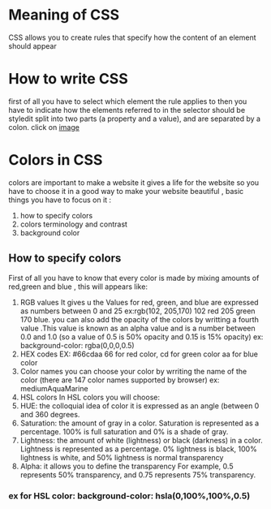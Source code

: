 # Meaning of CSS
CSS allows you to create rules that specify how the content of an element should appear
# How to write CSS
first of all you have to select which element the rule applies to then you have to indicate how the elements referred to in the selector should be styledit split into two parts (a property and a value), and are separated by a colon.
click on [image](https://www.w3schools.com/css/selector.gif)
# Colors in CSS
colors are important to make a website it gives a life for the website so you have to choose it in a good way to make your website beautiful , basic things you have to focus on it :
1. how to specify colors
2. colors terminology and contrast
3. background color 

## How to specify colors
First of all you have to know that every color is made by mixing amounts of red,green and blue , this will appears like:
1. RGB values 
It gives u the Values for red, green, and blue are expressed as numbers between 0 and 25 ex:rgb(102, 205,170) 102 red 205 green 170 blue.
you can also add the opacity of the colors by writting a fourth value .This value is known as an alpha value and is a number between 0.0 and 1.0 (so a value of 0.5 is 50% opacity and 0.15 is 15% opacity)
ex:  background-color: rgba(0,0,0,0.5)
2. HEX codes 
EX: #66cdaa 66 for red color, cd  for green color aa for blue color
3. Color names 
you can choose your color by wrriting the name of the color (there are 147 color names supported by browser)
ex:  mediumAquaMarine
4. HSL colors
In HSL colors you will choose:
1. HUE: the colloquial idea of color it is expressed as an angle (between 0 and 360 degrees. 
2. Saturation:  the amount of gray in a color. Saturation is represented as a percentage. 100% is full saturation and 0% is a shade of gray.
3. Lightness: the amount of white  (lightness) or black (darkness) in a color. Lightness is represented as a percentage. 0% lightness is black, 100% lightness is white, and 50% lightness is normal
transparency 
4. Alpha: it allows you to define the transparency For example, 0.5 represents 50% transparency, and 0.75 represents 75% transparency.
### ex for HSL color: background-color: hsla(0,100%,100%,0.5)
